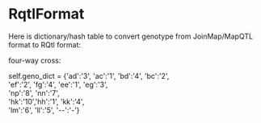 # RqtlFormat

Here is dictionary/hash table to convert genotype from JoinMap/MapQTL format to RQtl format:  


four-way cross:  

self.geno_dict = {'ad':'3', 'ac':'1', 'bd':'4', 'bc':'2',  
                          'ef':'2', 'fg':'4', 'ee':'1', 'eg':'3',  
                          'np':'8', 'nn':'7',  
                          'hk':'10','hh':'1', 'kk':'4',  
                          'lm':'6', 'll':'5', '--':'-'}  
                          
                          

